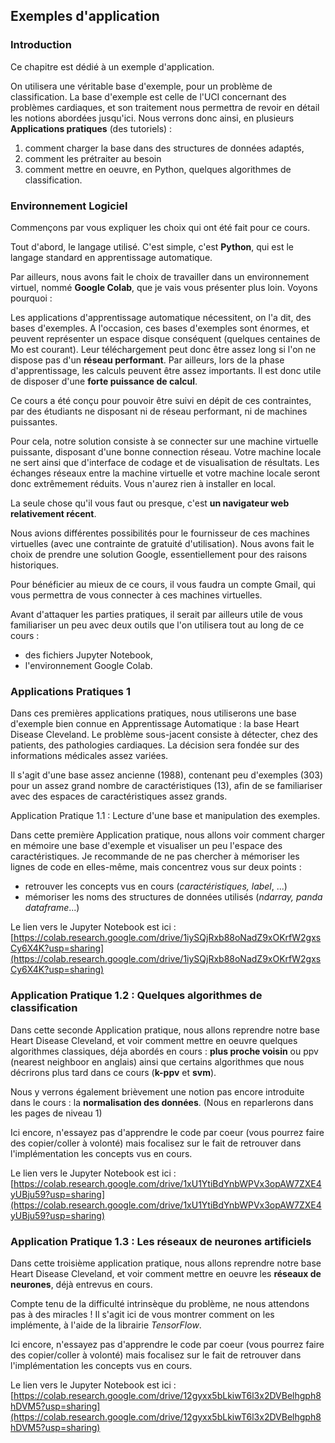 <script type="text/javascript" async src="//cdn.bootcss.com/mathjax/2.7.0/MathJax.js?config=TeX-AMS-MML_HTMLorMML"></script>
<script type="text/javascript" async src="https://cdnjs.cloudflare.com/ajax/libs/mathjax/2.7.1/MathJax.js?config=TeX-MML-AM_CHTML"></script>

## Exemples d'application

### Introduction

Ce chapitre est dédié à un exemple d'application.

On utilisera une véritable base d'exemple, pour un problème de classification. La base d'exemple est celle de l'UCI concernant des problèmes cardiaques, et son traitement nous permettra de revoir en détail les notions abordées jusqu'ici. Nous verrons donc ainsi, en plusieurs **Applications pratiques** (des tutoriels) :
1. comment charger la base dans des structures de données adaptés,
2. comment les prétraiter au besoin
3. comment mettre en oeuvre, en Python, quelques algorithmes de classification.

### Environnement Logiciel

Commençons par vous expliquer les choix qui ont été fait pour ce cours.

Tout d'abord, le langage utilisé. C'est simple, c'est **Python**, qui est le langage standard en apprentissage automatique.

Par ailleurs, nous avons fait le choix de travailler dans un environnement virtuel, nommé **Google Colab**, que je vais vous présenter plus loin. Voyons pourquoi :

Les applications d'apprentissage automatique nécessitent, on l'a dit, des bases d'exemples. A l'occasion, ces bases d'exemples sont énormes, et peuvent représenter un espace disque conséquent (quelques centaines de Mo est courant). Leur téléchargement peut donc être assez long si l'on ne dispose pas d'un **réseau performant**. Par ailleurs, lors de la phase d'apprentissage, les calculs peuvent être assez importants. Il est donc utile de disposer d'une **forte puissance de calcul**.

Ce cours a été conçu pour pouvoir être suivi en dépit de ces contraintes, par des étudiants ne disposant ni de réseau performant, ni de machines puissantes.

Pour cela, notre solution consiste à se connecter sur une machine virtuelle puissante, disposant d'une bonne connection réseau. Votre machine locale ne sert ainsi que d'interface de codage et de visualisation de résultats. Les échanges réseaux entre la machine virtuelle et votre machine locale seront donc extrêmement réduits. Vous n'aurez rien à installer en local.

La seule chose qu'il vous faut ou presque, c'est **un navigateur web relativement récent**.

Nous avions différentes possibilités pour le fournisseur de ces machines virtuelles (avec une contrainte de gratuité d'utilisation). Nous avons fait le choix de prendre une solution Google, essentiellement pour des raisons historiques.

Pour bénéficier au mieux de ce cours, il vous faudra un compte Gmail, qui vous permettra de vous connecter à ces machines virtuelles.

Avant d'attaquer les parties pratiques, il serait par ailleurs utile de vous familiariser un peu avec deux outils que l'on utilisera tout au long de ce cours :

- des fichiers Jupyter Notebook, 
- l'environnement Google Colab.

### Applications Pratiques 1

Dans ces premières applications pratiques, nous utiliserons une base d'exemple bien connue en Apprentissage Automatique : la base Heart Disease Cleveland. Le problème sous-jacent consiste à détecter, chez des patients, des pathologies cardiaques. La décision sera fondée sur des informations médicales assez variées.

Il s'agit d'une base assez ancienne (1988), contenant peu d'exemples (303) pour un assez grand nombre de caractéristiques (13), afin de se familiariser avec des espaces de caractéristiques assez grands.

Application Pratique 1.1 : Lecture d'une base et manipulation des exemples.

Dans cette première Application pratique, nous allons voir comment charger en mémoire une base d'exemple et visualiser un peu l'espace des caractéristiques. Je recommande de ne pas chercher à mémoriser les lignes de code en elles-même, mais concentrez vous sur deux points :

- retrouver les concepts vus en cours (*caractéristiques, label*, ...)
- mémoriser les noms des structures de données utilisés (*ndarray, panda dataframe*...)

Le lien vers le Jupyter Notebook est ici : [https://colab.research.google.com/drive/1iySQjRxb88oNadZ9xOKrfW2gxsCy6X4K?usp=sharing](https://colab.research.google.com/drive/1iySQjRxb88oNadZ9xOKrfW2gxsCy6X4K?usp=sharing)

### Application Pratique 1.2 : Quelques algorithmes de classification

Dans cette seconde Application pratique, nous allons reprendre notre base Heart Disease Cleveland, et voir comment mettre en oeuvre quelques algorithmes classiques, déja abordés en cours : **plus proche voisin** ou ppv (nearest neighboor en anglais) ainsi que certains algorithmes que nous décrirons plus tard dans ce cours (**k-ppv** et **svm**).

Nous y verrons également brièvement une notion pas encore introduite dans le cours : la **normalisation des données**. (Nous en reparlerons dans les pages de niveau 1)

Ici encore, n'essayez pas d'apprendre le code par coeur (vous pourrez faire des copier/coller à volonté) mais focalisez sur le fait de retrouver dans l'implémentation les concepts vus en cours.

Le lien vers le Jupyter Notebook est ici : [https://colab.research.google.com/drive/1xU1YtiBdYnbWPVx3opAW7ZXE4yUBju59?usp=sharing](https://colab.research.google.com/drive/1xU1YtiBdYnbWPVx3opAW7ZXE4yUBju59?usp=sharing)

### Application Pratique 1.3 : Les réseaux de neurones artificiels

Dans cette troisième application pratique, nous allons reprendre notre base Heart Disease Cleveland, et voir comment mettre en oeuvre les **réseaux de neurones**, déjà entrevus en cours.

Compte tenu de la difficulté intrinsèque du problème, ne nous attendons pas à des miracles ! Il s'agit ici de vous montrer comment on les implémente, à l'aide de la librairie *TensorFlow*.

Ici encore, n'essayez pas d'apprendre le code par coeur (vous pourrez faire des copier/coller à volonté) mais focalisez sur le fait de retrouver dans l'implémentation les concepts vus en cours.

Le lien vers le Jupyter Notebook est ici : [https://colab.research.google.com/drive/12gyxx5bLkiwT6l3x2DVBelhgph8hDVM5?usp=sharing](https://colab.research.google.com/drive/12gyxx5bLkiwT6l3x2DVBelhgph8hDVM5?usp=sharing)


